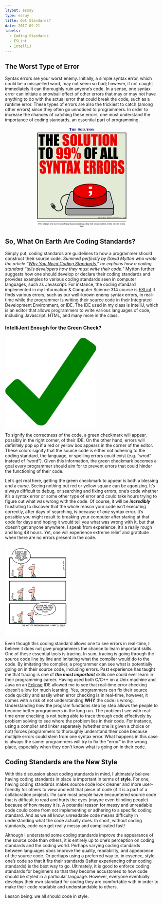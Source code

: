 ```yaml
---
layout: essay
type: essay
title: Got Standards?
date: 2017-09-21
labels:
  - Coding Standards
  - ESLint
  - IntelliJ
---
```


## The Worst Type of Error

Syntax errors are your worst enemy. Initially, a simple syntax error, which could be a 
misspelled word, may not seem so bad; however, if not caught immediately it can thoroughly 
ruin anyone’s code. In a sense, one syntax error can initiate a snowball effect of other 
errors that may or may not have anything to do with the actual error that could break the code, such as a runtime error. These types of errors are also the trickiest to catch (among other errors) since they often go unnoticed to programmers. In order to increase the chances of catching these errors, one must understand the importance of coding standards, an essential part of programming. 

<p align="center">
  <img class="ui rounded image" width="300" src="../images/syntaxerrorsolution.png">
</p>

## So, What On Earth Are Coding Standards?

Simply put, coding standards are guidelines to how a programmer should construct their source
code. *Summed perfectly by David Mytton who wrote the article
“[Why You Need Coding Standards](https://www.sitepoint.com/coding-standards/),” he explains how a 
 coding standard “tells developers how they must write their code.”* Mytton further suggests how one should develop or declare their coding standards and provides examples 
to various coding standards seen in computer languages, such as Javascript. For instance, the 
coding standard implemented in my Information & Computer Science 314 course is [ESLint](https://eslint.org/docs/about/)
It finds various errors, such as our well-known enemy syntax errors, in real-time while the 
programmer is writing their source code in their Integrated Development Environment, or IDE. The IDE used in my class is IntelliJ, which is an editor that allows programmers to write various languages of code, including Javascript, HTML, and many more in the class.

### IntelliJent Enough for the Green Check?

<img class="ui left floated tiny rounded image" width="300" src="../images/greencheckmark.png">

To signify the correctness of the code, a green checkmark will appear, possibly in the right
corner, of their IDE. On the other hand, errors will definitely pop up if a red or yellow box 
appears in the corner of the editor. These colors signify that the source code is either not 
adhering to the coding standard, the language, or spelling errors could exist (e.g. “wrod” 
instead of “word”). Given this information, the green checkmark becomes a goal every 
programmer should aim for to prevent errors that could hinder the functioning of their code.   

Let’s get real here, getting the green checkmark to appear is both a blessing and a curse. 
Seeing nothing but red or yellow square can be agonizing. It’s always difficult to debug, or
searching and fixing errors, one’s code whether it’s a syntax error or some other type of 
error and could take hours trying to figure out what was wrong with the code. Of course, it 
will be **_incredibly_** frustrating to discover that the whole reason your code isn’t 
executing correctly, after days of searching, is because of *one* syntax error. It’s 
possible you might result to breaking your computer after staring at that code for days and 
hoping it would tell you what was wrong with it, but that doesn’t get anyone anywhere. I 
speak from experience, it’s a really rough and long 48 hours. Yet, one will experience 
extreme relief and gratitude when there are no errors present in the code. 

<img class="ui right floated medium rounded image" height="300" src="../images/comic.jpg">

Even though this coding standard allows one to see errors in real-time, I believe it does not
give programmers the chance to learn important skills. One of these essential tools is tracing. In sum, tracing is going through the source code line by line and imitating what the compiler would do to the code. By imitating the compiler, a programmer can see what is potentially going on in their source code, including errors. Past experience has taught me that tracing is one of **_the most important_** skills one could ever learn in their programming career. Having
used both C/C++ on a Unix machine and Java on an [Eclipse](https://eclipse.org/ide/)
IDE allowed me to see that real-time error checking doesn’t allow for much learning. Yes,
programmers can fix their source code quickly and easily when error checking is in real-time,
however, it comes with a risk of not understanding **WHY** the code is wrong. Understanding *how*
the program functions step by step allows the people to become better programmers in the long 
run. The problem I see with real-time error checking is not being able to trace through code
effectively by problem solving to see where the problem lies in their code. For instance, 
using a compiler and linker separately (whether one is given a choice or not) forces programmers 
to thoroughly understand their code because multiple errors could stem from one syntax error. What happens in this case is always the same: programmers will try to fix the "error" in the wrong place, especially when they don't know what is going on in their code.   

## Coding Standards are the New Style

With this discussion about coding standards in mind, I ultimately believe having coding 
standards in place is important in terms of **style**. For one, having coding standards makes source code look cleaner and more user-friendly for others to view and edit that piece of code 
(if it is a part of a collaboration project). I’m sure most people have encountered source 
code that is difficult to read and hurts the eyes (maybe even blinding people) because of 
how messy it is. A potential reason for messy and unreadable code could come from not 
implementing or adhering to a specific coding standard. And as we all know, unreadable code 
means difficulty in understanding what the code actually does. In short, without coding 
standards, code can get really messy and complicated fast!

Although I understand some coding standards improve the appearance of the source code than others, it is entirely up to one’s perception on coding standards and the coding world. Perhaps 
varying coding standards between languages *does* improve the quality, readability, and 
appearance of the source code. Or perhaps using a preferred way to, in essence, style one’s code so that it fits their standards ()after experiencing other coding standards) is the best way to go. Ultimately, it is good to enforce coding standards for beginners so that they become 
accustomed to how code should be styled in a particular language. However, everyone 
eventually develops their own standard for coding they are comfortable with in order to make their code readable and understandable to others. 

Lesson being: we all should code in style.
